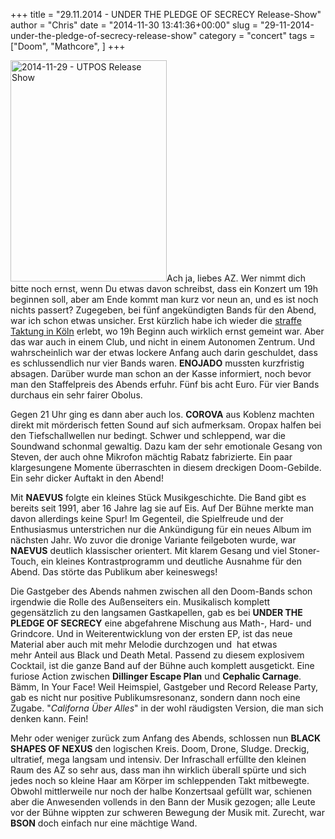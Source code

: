 +++
title = "29.11.2014 - UNDER THE PLEDGE OF SECRECY Release-Show"
author = "Chris"
date = "2014-11-30 13:41:36+00:00"
slug = "29-11-2014-under-the-pledge-of-secrecy-release-show"
category = "concert"
tags = ["Doom", "Mathcore", ]
+++

<img class="alignright size-full wp-image-13822" src="http://necroslaughter.de/wp-content/uploads/2014/11/2014-11-29-UTPOS-Release-Show.jpg" alt="2014-11-29 - UTPOS Release Show" width="250" height="354" />Ach ja, liebes AZ. Wer nimmt dich bitte noch ernst, wenn Du etwas davon schreibst, dass ein Konzert um 19h beginnen soll, aber am Ende kommt man kurz vor neun an, und es ist noch nichts passert? Zugegeben, bei fünf angekündigten Bands für den Abend, war ich schon etwas unsicher. Erst kürzlich habe ich wieder die <a title="23.11.2014 – Ulcerate, Wormed, Solace Of Requiem, Gigan, Departe im MTC Köln" href="http://necroslaughter.de/2014/11/23-11-2014-ulcerate-wormed-solace-of-requiem-gigan-departe-im-mtc-koln/">straffe Taktung in Köln</a> erlebt, wo 19h Beginn auch wirklich ernst gemeint war. Aber das war auch in einem Club, und nicht in einem Autonomen Zentrum. Und wahrscheinlich war der etwas lockere Anfang auch darin geschuldet, dass es schlussendlich nur vier Bands waren. **ENOJADO** mussten kurzfristig absagen. Darüber wurde man schon an der Kasse informiert, noch bevor man den Staffelpreis des Abends erfuhr. Fünf bis acht Euro. Für vier Bands durchaus ein sehr fairer Obolus.

Gegen 21 Uhr ging es dann aber auch los. **COROVA** aus Koblenz machten direkt mit mörderisch fetten Sound auf sich aufmerksam. Oropax halfen bei den Tiefschallwellen nur bedingt. Schwer und schleppend, war die Soundwand schonmal gewaltig. Dazu kam der sehr emotionale Gesang von Steven, der auch ohne Mikrofon mächtig Rabatz fabrizierte. Ein paar klargesungene Momente überraschten in diesem dreckigen Doom-Gebilde. Ein sehr dicker Auftakt in den Abend!

Mit **NAEVUS** folgte ein kleines Stück Musikgeschichte. Die Band gibt es bereits seit 1991, aber 16 Jahre lag sie auf Eis. Auf Der Bühne merkte man davon allerdings keine Spur! Im Gegenteil, die Spielfreude und der Enthusiasmus unterstrichen nur die Ankündigung für ein neues Album im nächsten Jahr. Wo zuvor die dronige Variante feilgeboten wurde, war **NAEVUS** deutlich klassischer orientert. Mit klarem Gesang und viel Stoner-Touch, ein kleines Kontrastprogramm und deutliche Ausnahme für den Abend. Das störte das Publikum aber keineswegs!

Die Gastgeber des Abends nahmen zwischen all den Doom-Bands schon irgendwie die Rolle des Außenseiters ein. Musikalisch komplett gegensätzlich zu den langsamen Gastkapellen, gab es bei **UNDER THE PLEDGE OF SECRECY** eine abgefahrene Mischung aus Math-, Hard- und Grindcore. Und in Weiterentwicklung von der ersten EP, ist das neue Material aber auch mit mehr Melodie durchzogen und  hat etwas mehr Anteil aus Black und Death Metal. Passend zu diesem explosivem Cocktail, ist die ganze Band auf der Bühne auch komplett ausgetickt. Eine furiose Action zwischen **Dillinger Escape Plan** und **Cephalic Carnage**. Bämm, In Your Face! Weil Heimspiel, Gastgeber und Record Release Party, gab es nicht nur positive Publikumsresonanz, sondern dann noch eine Zugabe. "_Californa Über Alles_" in der wohl räudigsten Version, die man sich denken kann. Fein!

Mehr oder weniger zurück zum Anfang des Abends, schlossen nun **BLACK SHAPES OF NEXUS** den logischen Kreis. Doom, Drone, Sludge. Dreckig, ultratief, mega langsam und intensiv. Der Infraschall erfüllte den kleinen Raum des AZ so sehr aus, dass man ihn wirklich überall spürte und sich jedes noch so kleine Haar am Körper im schleppenden Takt mitbewegte. Obwohl mittlerweile nur noch der halbe Konzertsaal gefüllt war, schienen aber die Anwesenden vollends in den Bann der Musik gezogen; alle Leute vor der Bühne wippten zur schweren Bewegung der Musik mit. Zurecht, war **BSON** doch einfach nur eine mächtige Wand.
